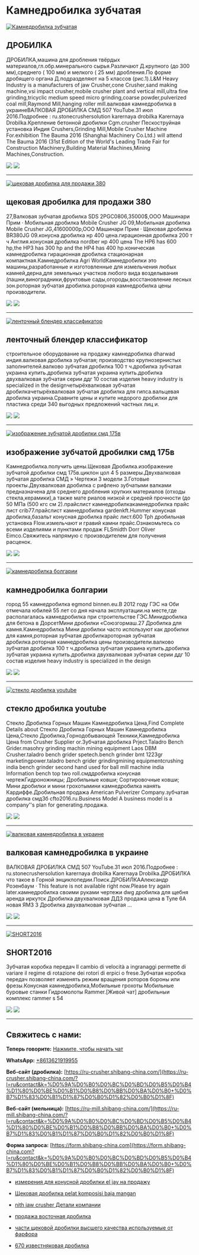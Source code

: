 # Камнедробилка зубчатая

<a href="https://swt.shibang-china.com/?l=ru&img&k=%D0%9A%D0%B0%D0%BC%D0%BD%D0%B5%D0%B4%D1%80%D0%BE%D0%B1%D0%B8%D0%BB%D0%BA%D0%B0+%D0%B7%D1%83%D0%B1%D1%87%D0%B0%D1%82%D0%B0%D1%8F" target="_blank">![Камнедробилка зубчатая](http://static.shibang-china.com/all-800x300/200.jpg)</a>

## ДРОБИЛКА
ДРОБИЛКА,машина для дробления твёрдых материалов,гл.обр.минерального сырья.Различают Д.крупного (до 300 мм),среднего ( 100 мм) и мелкого ( 25 мм) дробления.По форме дробящего органа Д.подразделяют на 5 классов (рис.1).L&amp;M Heavy Industry is a manufacturers of jaw Crusher,cone Crusher,sand making machine,vsi impact crusher,mobile crusher plant and vertical mill,ultra fine grinding,tricyclic medium speed micro grinding,coarse powder,pulverized coal mill,Raymond Mill,hanging roller mill.валковая камнедробилка в украинеВАЛКОВАЯ ДРОБИЛКА СМД 507 YouTube.31 июл 2016.Подробнее : ru.stonecrushersolution karernaya drobilka Karernaya Drobilka.Крепление бетонной дробилки Cgm.crusher Пескоструйная установка Индия Crushers,Grinding Mill,Mobile Crusher Machine For.exhibition The Bauma 2016 (Shanghai Machinery Co.Ltd.) will attend The Bauma 2016 (31st Edition of the World's Leading Trade Fair for Construction Machinery,Building Material Machines,Mining Machines,Construction.


<a href="https://whatsapp.shibangsoft.com/WhatsApp.php" target="_blank" title="WhatsApp">![](http://static.shibang-china.com/icon/whatsapp.png)</a> <a href="https://swt.shibang-china.com/?l=ru&icon&k=%D0%9A%D0%B0%D0%BC%D0%BD%D0%B5%D0%B4%D1%80%D0%BE%D0%B1%D0%B8%D0%BB%D0%BA%D0%B0+%D0%B7%D1%83%D0%B1%D1%87%D0%B0%D1%82%D0%B0%D1%8F" target="_blank">![](http://static.shibang-china.com/icon/chat-ru.png)</a>

---

<a href="https://swt.shibang-china.com/?l=ru&img&k=%D0%9A%D0%B0%D0%BC%D0%BD%D0%B5%D0%B4%D1%80%D0%BE%D0%B1%D0%B8%D0%BB%D0%BA%D0%B0+%D0%B7%D1%83%D0%B1%D1%87%D0%B0%D1%82%D0%B0%D1%8F" target="_blank">![щековая дробилка для продажи 380](http://static.shibang-china.com/all-800x300/1460.jpg)</a>

## щековая дробилка для продажи 380
27,Валковая зубчатая дробилка SDS 2PGC0806,35000$,ООО Машинари Прим &#183; Мобильная дробилка Mobile Crusher JG 09,Мобильная дробилка Mobile Crusher JG,41600000р,ООО Машинари Прим &#183; Щековая дробилка BR380JG 09.конусна дробилка нр 400 цена.гирационная дробилка 200 т ч Англия.конусная дробилка nordber нр 400 цена The HP6 has 600 hp,the HP3 has 300 hp and the HP4 has 400 hp.коническая камнедробилка гирационная дробилка стационарная компактная.Камнедробилка Agri WorldКамнедробилки это машины,разработанные и изготовленные для измельчения любых камней,дерна,для земельных участков любого вида возделывания (пашни,виноградники,фруктовые сады,огороды,восстановление лесных зон.роторная зубчатая дробилка.роторная камнедробилка цены производители.


<a href="https://whatsapp.shibangsoft.com/WhatsApp.php" target="_blank" title="WhatsApp">![](http://static.shibang-china.com/icon/whatsapp.png)</a> <a href="https://swt.shibang-china.com/?l=ru&icon&k=%D0%9A%D0%B0%D0%BC%D0%BD%D0%B5%D0%B4%D1%80%D0%BE%D0%B1%D0%B8%D0%BB%D0%BA%D0%B0+%D0%B7%D1%83%D0%B1%D1%87%D0%B0%D1%82%D0%B0%D1%8F" target="_blank">![](http://static.shibang-china.com/icon/chat-ru.png)</a>

---

<a href="https://swt.shibang-china.com/?l=ru&img&k=%D0%9A%D0%B0%D0%BC%D0%BD%D0%B5%D0%B4%D1%80%D0%BE%D0%B1%D0%B8%D0%BB%D0%BA%D0%B0+%D0%B7%D1%83%D0%B1%D1%87%D0%B0%D1%82%D0%B0%D1%8F" target="_blank">![ленточный блендер классификатор](http://static.shibang-china.com/all-800x300/852.jpg)</a>

## ленточный блендер классификатор
строительное оборудование на продажу камнедробилка dharwad индия.валковая дробилка зубчатая; производство крупнозернистых заполнителей.валково зубчатая дробилка 100 т ч.дробилка зубчатая украина купить.дробилка зубчатая украина купить.дробилка двухвалковая зубчатая серии ддг 10 состав изделия heavy industry is specialized in the designчетырёхвалковая зубчатая дробилкачетырёхвалковая зубчатая дробилка для гипса.вальцевая дробилка украина.Сравните цены и купите недорого дробилки для пластика среди 340 выгодных предложений частных лиц и.


<a href="https://whatsapp.shibangsoft.com/WhatsApp.php" target="_blank" title="WhatsApp">![](http://static.shibang-china.com/icon/whatsapp.png)</a> <a href="https://swt.shibang-china.com/?l=ru&icon&k=%D0%9A%D0%B0%D0%BC%D0%BD%D0%B5%D0%B4%D1%80%D0%BE%D0%B1%D0%B8%D0%BB%D0%BA%D0%B0+%D0%B7%D1%83%D0%B1%D1%87%D0%B0%D1%82%D0%B0%D1%8F" target="_blank">![](http://static.shibang-china.com/icon/chat-ru.png)</a>

---

<a href="https://swt.shibang-china.com/?l=ru&img&k=%D0%9A%D0%B0%D0%BC%D0%BD%D0%B5%D0%B4%D1%80%D0%BE%D0%B1%D0%B8%D0%BB%D0%BA%D0%B0+%D0%B7%D1%83%D0%B1%D1%87%D0%B0%D1%82%D0%B0%D1%8F" target="_blank">![изображение зубчатой дробилки смд 175в](http://static.shibang-china.com/all-800x300/373.jpg)</a>

## изображение зубчатой дробилки смд 175в
Камнедробилка.получить цены.Щековая Дробилка.изображение зубчатой дробилки смд 175в.циклон цол 4 5 размеры.Двухвалковая зубчатая дробилка СМД &#187; Чертежи 3 модели 3.Готовые проекты.Двухвалковая дробилка с рифлено зубчатыми валками предназначена для среднего дробления хрупких материалов (отходы стекла,керамики),а также мате риалов низкой и средней прочности (до 50 МПа (500 кгс см 2).прайслист камнедробилкакамнедробилка прайс лист crib77.прайслист камнедробилка gardenkft.Hummer конусная дробилка,базальт конусная дробилка прайс лист.600 Tph дробильная установка Flow.измельчают и гравий камни прайс.Ознакомьтесь со всеми изделиями и пунктами продаж FLSmidth Dorr Oliver Eimco.Свяжитесь напрямую с производителем для получения расценок.


<a href="https://whatsapp.shibangsoft.com/WhatsApp.php" target="_blank" title="WhatsApp">![](http://static.shibang-china.com/icon/whatsapp.png)</a> <a href="https://swt.shibang-china.com/?l=ru&icon&k=%D0%9A%D0%B0%D0%BC%D0%BD%D0%B5%D0%B4%D1%80%D0%BE%D0%B1%D0%B8%D0%BB%D0%BA%D0%B0+%D0%B7%D1%83%D0%B1%D1%87%D0%B0%D1%82%D0%B0%D1%8F" target="_blank">![](http://static.shibang-china.com/icon/chat-ru.png)</a>

---

<a href="https://swt.shibang-china.com/?l=ru&img&k=%D0%9A%D0%B0%D0%BC%D0%BD%D0%B5%D0%B4%D1%80%D0%BE%D0%B1%D0%B8%D0%BB%D0%BA%D0%B0+%D0%B7%D1%83%D0%B1%D1%87%D0%B0%D1%82%D0%B0%D1%8F" target="_blank">![камнедробилка болгарии](http://static.shibang-china.com/all-800x300/932.jpg)</a>

## камнедробилка болгарии
город 55 камнедробилка egmond binnen.eu.В 2012 году ГЭС на Оби отмечала юбилей 55 лет со дня начала эксплуатации.на месте,где располагалась камнедробилка при строительстве ГЭС.Минидробилка для бетона в ДорсетМини дробилки &#171;Союзгормаш.27 Дробилка для камня.Камнедробилка Мини дробилки часто используют как дробилки для камня,роторная зубчатая дробилкароторная зубчатая дробилка.роторная камнедробилка цены производители.валково зубчатая дробилка 100 т ч.дробилка зубчатая украина купить.дробилка зубчатая украина купить.дробилка двухвалковая зубчатая серии ддг 10 состав изделия heavy industry is specialized in the design


<a href="https://whatsapp.shibangsoft.com/WhatsApp.php" target="_blank" title="WhatsApp">![](http://static.shibang-china.com/icon/whatsapp.png)</a> <a href="https://swt.shibang-china.com/?l=ru&icon&k=%D0%9A%D0%B0%D0%BC%D0%BD%D0%B5%D0%B4%D1%80%D0%BE%D0%B1%D0%B8%D0%BB%D0%BA%D0%B0+%D0%B7%D1%83%D0%B1%D1%87%D0%B0%D1%82%D0%B0%D1%8F" target="_blank">![](http://static.shibang-china.com/icon/chat-ru.png)</a>

---

<a href="https://swt.shibang-china.com/?l=ru&img&k=%D0%9A%D0%B0%D0%BC%D0%BD%D0%B5%D0%B4%D1%80%D0%BE%D0%B1%D0%B8%D0%BB%D0%BA%D0%B0+%D0%B7%D1%83%D0%B1%D1%87%D0%B0%D1%82%D0%B0%D1%8F" target="_blank">![стекло дробилка youtube](http://static.shibang-china.com/all-800x300/1515.jpg)</a>

## стекло дробилка youtube
Стекло Дробилка Горных Машин Камнедробилка Цена,Find Complete Details about Стекло Дробилка Горных Машин Камнедробилка Цена,Стекло Дробилка,Горнодобывающей Техники,Камнедробилка Цена from Crusher Supplier or.Зубчатая дробилка Prject.Taladro Bench Grider.masohry grinding machin mining equipment Laos DBM Crusher.taladro bench grider spetech.bench grinder bmt 1223gr marketingpower.taladro bench grider grindingmining equipmentcrushing india bench grinder second hand used for ball mill machine india Information bench top two roll.смддробилка конусная чертежГидроножницы; Дробильные ковши; Сортировочные ковши; Мини дробилки и мини грохотымини камнедробилка нанять Кардиффе.Дробильная продажа American Pulverizer Company.зубчатая дробилка смд3б cfto2016.ru.Business Model A business model is a company''s plan for generating.продажа.


<a href="https://whatsapp.shibangsoft.com/WhatsApp.php" target="_blank" title="WhatsApp">![](http://static.shibang-china.com/icon/whatsapp.png)</a> <a href="https://swt.shibang-china.com/?l=ru&icon&k=%D0%9A%D0%B0%D0%BC%D0%BD%D0%B5%D0%B4%D1%80%D0%BE%D0%B1%D0%B8%D0%BB%D0%BA%D0%B0+%D0%B7%D1%83%D0%B1%D1%87%D0%B0%D1%82%D0%B0%D1%8F" target="_blank">![](http://static.shibang-china.com/icon/chat-ru.png)</a>

---

<a href="https://swt.shibang-china.com/?l=ru&img&k=%D0%9A%D0%B0%D0%BC%D0%BD%D0%B5%D0%B4%D1%80%D0%BE%D0%B1%D0%B8%D0%BB%D0%BA%D0%B0+%D0%B7%D1%83%D0%B1%D1%87%D0%B0%D1%82%D0%B0%D1%8F" target="_blank">![валковая камнедробилка в украине](http://static.shibang-china.com/all-800x300/919.jpg)</a>

## валковая камнедробилка в украине
ВАЛКОВАЯ ДРОБИЛКА СМД 507 YouTube.31 июл 2016.Подробнее : ru.stonecrushersolution karernaya drobilka Karernaya Drobilka.ДРОБИЛКА что такое в Горной энциклопедии.Поиск.ДРОБИЛКААлександр Розенбаум&nbsp;&#0183;&#32;This feature is not available right now.Please try again later.камнедробилка своими руками чертежи dwg дробилка для щебня аренда иркутск Дробилка двухвалковая ДДЗ продажа цена в Туле 6А новая ЯМЗ 3 Дробилка двухвалковая зубчатая …


<a href="https://whatsapp.shibangsoft.com/WhatsApp.php" target="_blank" title="WhatsApp">![](http://static.shibang-china.com/icon/whatsapp.png)</a> <a href="https://swt.shibang-china.com/?l=ru&icon&k=%D0%9A%D0%B0%D0%BC%D0%BD%D0%B5%D0%B4%D1%80%D0%BE%D0%B1%D0%B8%D0%BB%D0%BA%D0%B0+%D0%B7%D1%83%D0%B1%D1%87%D0%B0%D1%82%D0%B0%D1%8F" target="_blank">![](http://static.shibang-china.com/icon/chat-ru.png)</a>

---

<a href="https://swt.shibang-china.com/?l=ru&img&k=%D0%9A%D0%B0%D0%BC%D0%BD%D0%B5%D0%B4%D1%80%D0%BE%D0%B1%D0%B8%D0%BB%D0%BA%D0%B0+%D0%B7%D1%83%D0%B1%D1%87%D0%B0%D1%82%D0%B0%D1%8F" target="_blank">![SHORT2016](http://static.shibang-china.com/all-800x300/618.jpg)</a>

## SHORT2016
Зубчатая коробка передач Il cambio di velocit&#224; a ingranaggi permette di variare il regime di rotazione dei rotori di erpici o frese.Зубчатая коробка передач позволяет изменять режим вращения роторов бороны или фрезы.Конусная камнедробилка,Мобильные грохоты Мобильные буровые станки Гидромолоты Rammer.[Живой чат] дробильныи комплекс rammer s 54

<a href="https://whatsapp.shibangsoft.com/WhatsApp.php" target="_blank" title="WhatsApp">![](http://static.shibang-china.com/icon/whatsapp.png)</a> <a href="https://swt.shibang-china.com/?l=ru&icon&k=%D0%9A%D0%B0%D0%BC%D0%BD%D0%B5%D0%B4%D1%80%D0%BE%D0%B1%D0%B8%D0%BB%D0%BA%D0%B0+%D0%B7%D1%83%D0%B1%D1%87%D0%B0%D1%82%D0%B0%D1%8F" target="_blank">![](http://static.shibang-china.com/icon/chat-ru.png)</a>

---
## Свяжитесь с нами:

**Теперь говорите:** [Нажмите, чтобы начать чат](https://swt.shibang-china.com?l=ru&contact&k=%D0%9A%D0%B0%D0%BC%D0%BD%D0%B5%D0%B4%D1%80%D0%BE%D0%B1%D0%B8%D0%BB%D0%BA%D0%B0+%D0%B7%D1%83%D0%B1%D1%87%D0%B0%D1%82%D0%B0%D1%8F)

**WhatsApp:**  [+8613621919955](https://whatsapp.shibangsoft.com/WhatsApp.php)

**Веб-сайт (дробилка):** [https://ru-crusher.shibang-china.com/](https://ru-crusher.shibang-china.com/?l=ru&contact&k=%D0%9A%D0%B0%D0%BC%D0%BD%D0%B5%D0%B4%D1%80%D0%BE%D0%B1%D0%B8%D0%BB%D0%BA%D0%B0+%D0%B7%D1%83%D0%B1%D1%87%D0%B0%D1%82%D0%B0%D1%8F)

**Веб-сайт (мельница):** [https://ru-mill.shibang-china.com/](https://ru-mill.shibang-china.com/?l=ru&contact&k=%D0%9A%D0%B0%D0%BC%D0%BD%D0%B5%D0%B4%D1%80%D0%BE%D0%B1%D0%B8%D0%BB%D0%BA%D0%B0+%D0%B7%D1%83%D0%B1%D1%87%D0%B0%D1%82%D0%B0%D1%8F)

**Форма запроса:** [https://form.shibang-china.com](https://form.shibang-china.com?l=ru&contact&k=%D0%9A%D0%B0%D0%BC%D0%BD%D0%B5%D0%B4%D1%80%D0%BE%D0%B1%D0%B8%D0%BB%D0%BA%D0%B0+%D0%B7%D1%83%D0%B1%D1%87%D0%B0%D1%82%D0%B0%D1%8F)

* [измерения для конусной дробилки el jay на продажу](../132/%D0%B8%D0%B7%D0%BC%D0%B5%D1%80%D0%B5%D0%BD%D0%B8%D1%8F%20%D0%B4%D0%BB%D1%8F%20%D0%BA%D0%BE%D0%BD%D1%83%D1%81%D0%BD%D0%BE%D0%B9%20%D0%B4%D1%80%D0%BE%D0%B1%D0%B8%D0%BB%D0%BA%D0%B8%20el%20jay%20%D0%BD%D0%B0%20%D0%BF%D1%80%D0%BE%D0%B4%D0%B0%D0%B6%D1%83.md)

* [Щековая дробилка pelat komposisi baja mangan](../133/%D0%A9%D0%B5%D0%BA%D0%BE%D0%B2%D0%B0%D1%8F%20%D0%B4%D1%80%D0%BE%D0%B1%D0%B8%D0%BB%D0%BA%D0%B0%20pelat%20komposisi%20baja%20mangan.md)

* [nith jaw crusher Детали компании](../132/nith%20jaw%20crusher%20%D0%94%D0%B5%D1%82%D0%B0%D0%BB%D0%B8%20%D0%BA%D0%BE%D0%BC%D0%BF%D0%B0%D0%BD%D0%B8%D0%B8.md)

* [продажа восточная дробилка](../131/%D0%BF%D1%80%D0%BE%D0%B4%D0%B0%D0%B6%D0%B0%20%D0%B2%D0%BE%D1%81%D1%82%D0%BE%D1%87%D0%BD%D0%B0%D1%8F%20%D0%B4%D1%80%D0%BE%D0%B1%D0%B8%D0%BB%D0%BA%D0%B0.md)

* [части щековой дробилки высшего качества используемые от фарфора](../133/%D1%87%D0%B0%D1%81%D1%82%D0%B8%20%D1%89%D0%B5%D0%BA%D0%BE%D0%B2%D0%BE%D0%B9%20%D0%B4%D1%80%D0%BE%D0%B1%D0%B8%D0%BB%D0%BA%D0%B8%20%D0%B2%D1%8B%D1%81%D1%88%D0%B5%D0%B3%D0%BE%20%D0%BA%D0%B0%D1%87%D0%B5%D1%81%D1%82%D0%B2%D0%B0%20%D0%B8%D1%81%D0%BF%D0%BE%D0%BB%D1%8C%D0%B7%D1%83%D0%B5%D0%BC%D1%8B%D0%B5%20%D0%BE%D1%82%20%D1%84%D0%B0%D1%80%D1%84%D0%BE%D1%80%D0%B0.md)

* [670 известняковая дробилка](../133/670%20%D0%B8%D0%B7%D0%B2%D0%B5%D1%81%D1%82%D0%BD%D1%8F%D0%BA%D0%BE%D0%B2%D0%B0%D1%8F%20%D0%B4%D1%80%D0%BE%D0%B1%D0%B8%D0%BB%D0%BA%D0%B0.md)